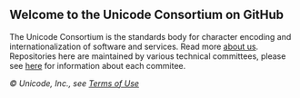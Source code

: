 ## Welcome to the Unicode Consortium on GitHub

The Unicode Consortium is the standards body for character encoding and internationalization of software and services. Read more [about us](https://unicode.org/).
Repositories here are maintained by various technical committees, please see [here](https://www.unicode.org/main.html) for information about each commitee.

_© Unicode, Inc., see [Terms of Use](https://www.unicode.org/copyright.html)_
